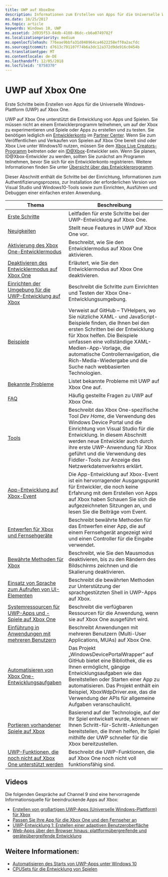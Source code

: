```yaml
---
title: UWP auf XboxOne
description: Informationen zum Erstellen von Apps für die Universelle Windows-Plattform (UWP) auf Xbox One.
ms.date: 10/25/2017
ms.topic: article
keywords: Windows 10, UWP
ms.assetid: 2d935f53-84db-4108-86dc-cb6a0749782f
ms.localizationpriority: medium
ms.openlocfilehash: 776eae9bbfa31d840964ca4622258eff0a2acfdc
ms.sourcegitcommit: d7613c791107f74b6a3dc12a372d9de916c0454b
ms.translationtype: MT
ms.contentlocale: de-DE
ms.lasthandoff: 12/05/2018
ms.locfileid: "8758370"
---
```

# <a name="uwp-on-xbox-one"></a>UWP auf Xbox One

Erste Schritte beim Erstellen von Apps für die Universelle Windows-Plattform (UWP) auf Xbox One.

UWP auf Xbox One unterstützt die Entwicklung von Apps und Spielen. Sie müssen nicht an einem Entwicklerprogramm teilnehmen, um auf der Xbox zu experimentieren und Spiele oder Apps zu erstellen und zu testen. Sie benötigen lediglich ein [Entwicklerkonto](https://developer.microsoft.com/en-us/store/register) im [Partner Center](https://partner.microsoft.com/dashboard). Wenn Sie zum Veröffentlichen und Verkaufen von Spielen auf Xbox One bereit sind oder Xbox Live unter Windows10 nutzen, müssen Sie dem [Xbox Live Creators-Programm](https://developer.microsoft.com/games/xbox/xboxlive/creator) beitreten oder ein [ID@Xbox](http://www.xbox.com/Developers/id)-Entwickler sein. Wenn Sie planen, ID@Xbox-Entwickler zu werden, sollten Sie zunächst am Programm teilnehmen, bevor Sie sich für ein Entwicklerkonto registrieren. Weitere Informationen finden Sie unter [Übersicht über das Entwicklerprogramm](../xbox-live/developer-program-overview.md).

Dieser Abschnitt enthält die Schritte bei der Einrichtung, Informationen zum Authentifizierungsprozess, zur Installation der erforderlichen Version von Visual Studio und Windows10-Tools sowie zum Einrichten, Ausführen und Debuggen einer einfachen ersten Anwendung. 

| Thema      | Beschreibung |
|------------|-------------|
|[Erste Schritte](getting-started.md)| Leitfaden für erste Schritte bei der UWP-Entwicklung auf Xbox One. |
|[Neuigkeiten](whats-new.md)| Stellt neue Features in UWP auf Xbox One vor. |
|[Aktivierung des Xbox One-Entwicklermodus](devkit-activation.md)| Beschreibt, wie Sie den Entwicklermodus auf Xbox One aktivieren. |
|[Deaktivieren des Entwicklermodus auf Xbox One](devkit-deactivation.md)| Erläutert, wie Sie den Entwicklermodus auf Xbox One deaktivieren. |
|[Einrichten der Umgebung für die UWP-Entwicklung auf Xbox](development-environment-setup.md)| Beschreibt die Schritte zum Einrichten und Testen der Xbox One-Entwicklungsumgebung. |
|[Beispiele](samples.md)| Verweist auf GitHub – TVHelpers, wo Sie nützliche XAML- und JavaScript-Beispiele finden, die Ihnen bei den ersten Schritten bei der Entwicklung für Xbox helfen. Die Beispiele umfassen eine vollständige XAML-Medien-App-Vorlage, die automatische Controllernavigation, die Rich-Media-Wiedergabe und die Suche nach webbasierten Technologien. |
|[Bekannte Probleme](known-issues.md)| Listet bekannte Probleme mit UWP auf Xbox One auf. |
|[FAQ](frequently-asked-questions.md)| Häufig gestellte Fragen zu UWP auf Xbox One. |
|[Tools](introduction-to-xbox-tools.md)| Beschreibt das Xbox One-spezifische Tool _Dev Home_, die Verwendung des Windows Device Portal und die Einrichtung von Visual Studio für die Entwicklung. In diesem Abschnitt werden neue Entwickler auch durch ihre erste UWP-Anwendung für Xbox geführt und die Verwendung des Fiddler-Tools zur Anzeige des Netzwerkdatenverkehrs erklärt. |
| [App-Entwicklung auf Xbox-Event](https://developer.microsoft.com/windows/projects/campaigns/app-dev-on-xbox-event) | Die App-Entwicklung auf Xbox-Event ist ein hervorragender Ausgangspunkt für Entwickler, die noch keine Erfahrung mit dem Erstellen von Apps auf Xbox haben Schauen Sie sich die aufgezeichneten Sitzungen an, und lesen Sie die Beiträge vom Event. |
|[Entwerfen für Xbox und Fernsehgeräte](../design/devices/designing-for-tv.md)| Beschreibt bewährte Methoden für das Entwerfen einer App, die auf einem Fernsehgerät angezeigt wird und einen Controller für die Eingabe verwendet. |
|[Bewährte Methoden für Xbox](tailoring-for-xbox.md)| Beschreibt, wie Sie den Mausmodus deaktivieren, bis zu den Rändern des Bildschirms zeichnen und die Skalierung deaktivieren. |
|[Einsatz von Sprache zum Aufrufen von UI-Elementen](ves-on-xbox.md)| Beschreibt die bewährten Methoden zur Unterstützung der sprachgestützten Shell in UWP-Apps auf Xbox. |
|[Systemressourcen für UWP-Apps und -Spiele auf Xbox One](system-resource-allocation.md)| Beschreibt die verfügbaren Ressourcen für die Anwendung, wenn sie auf Xbox One ausgeführt wird. |
|[Einführung in Anwendungen mit mehreren Benutzern](multi-user-applications.md)| Beschreibt Anwendungen mit mehreren Benutzern (Multi-User Applications, MUAs) auf Xbox One. |
| [Automatisieren von Xbox One-Entwicklungsaufgaben](https://github.com/Microsoft/WindowsDevicePortalWrapper/tree/v0.9.4) | Das Projekt „WindowsDevicePortalWrapper“ auf GitHub bietet eine Bibliothek, die es Ihnen ermöglicht, gängige Entwicklungsaufgaben wie das Bereitstellen oder Starten einer App zu automatisieren. Das Projekt enthält ein Beispiel, XboxWdpDriver.exe, das die Verwendung der APIs für allgemeine Aufgaben veranschaulicht. |
|[Portieren vorhandener Spiele auf Xbox](development-lanes-landing.md)|Basierend auf der Technologie, auf der Ihr Spiel entwickelt wurde, können wir Ihnen Schritt-für-Schritt-Anleitungen bereitstellen, die Ihnen helfen, Ihr Spiel mithilfe der UWP schneller für die Xbox bereitzustellen.|
|[UWP-Funktionen, die noch nicht auf Xbox One unterstützt werden](http://go.microsoft.com/fwlink/p/?LinkId=760755)|  Beschreibt die UWP-Funktionen, die auf Xbox One noch nicht voll funktionsfähig sind.|

## <a name="videos"></a>Videos

Die folgenden Gespräche auf Channel 9 sind eine hervorragende Informationsquelle für beeindruckende Apps auf Xbox:

* [Erstellen von großartigen UWP-Apps (Universelle Windows-Plattform) für Xbox](https://channel9.msdn.com/Events/Build/2016/B883)
* [Passen Sie Ihre App für die Xbox One und den Fernseher an](https://channel9.msdn.com/Events/Build/2016/T651-R1)
* [UWP-Entwicklung 1: Erstellen einer adaptiven Benutzeroberfläche](https://channel9.msdn.com/Events/Build/2016/L724-R1)
* [Web-Apps über den Browser hinaus: plattformübergreifende und geräteübergreifende Entwicklung](https://channel9.msdn.com/Events/Build/2016/B888)

## <a name="see-also"></a>Weitere Informationen:

- [Automatisieren des Starts von UWP-Apps unter Windows 10](automate-launching-uwp-apps.md)
- [CPUSets für die Entwicklung von Spielen](cpusets-games.md)